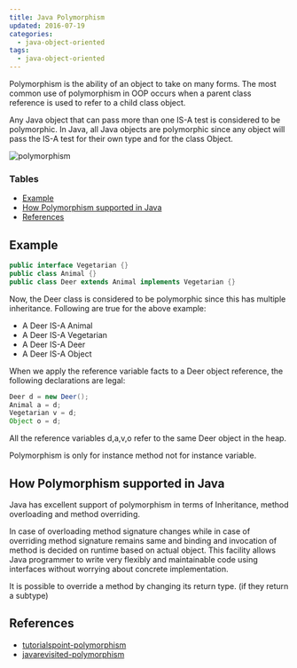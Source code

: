 ```yaml
---
title: Java Polymorphism
updated: 2016-07-19
categories:
  - java-object-oriented
tags:
  - java-object-oriented
---
```


Polymorphism is the ability of an object to take on many forms. The most common use of polymorphism in OOP occurs when a parent class reference is used to refer to a child class object.

Any Java object that can pass more than one IS-A test is considered to be polymorphic. In Java, all Java objects are polymorphic since any object will pass the IS-A test for their own type and for the class Object.

![polymorphism](http://www.javatpoint.com/images/polymorphism.gif)

### Tables

* [Example](#example-10548tables)
* [How Polymorphism supported in Java](#how-polymorphism-supported-in-java-10548tables)
* [References](#references-10548tables)

## Example

```java
public interface Vegetarian {}
public class Animal {}
public class Deer extends Animal implements Vegetarian {}
```
Now, the Deer class is considered to be polymorphic since this has multiple inheritance. Following are true for the above example:

* A Deer IS-A Animal
* A Deer IS-A Vegetarian
* A Deer IS-A Deer
* A Deer IS-A Object

When we apply the reference variable facts to a Deer object reference, the following declarations are legal:

```java
Deer d = new Deer();
Animal a = d;
Vegetarian v = d;
Object o = d;
```

All the reference variables d,a,v,o refer to the same Deer object in the heap.

Polymorphism is only for instance method not for instance variable.

## How Polymorphism supported in Java

Java has excellent support of polymorphism in terms of Inheritance, method overloading and method overriding.

In case of overloading method signature changes while in case of overriding method signature remains same and binding and invocation of method is decided on runtime based on actual object. This facility allows Java programmer to write very flexibly and maintainable code using interfaces without worrying about concrete implementation.

It is possible to override a method by changing its return type. (if they return a subtype)

## References
* [tutorialspoint-polymorphism](http://www.tutorialspoint.com/java/java_polymorphism.htm)
* [javarevisited-polymorphism](http://javarevisited.blogspot.com/2011/08/what-is-polymorphism-in-java-example.html)